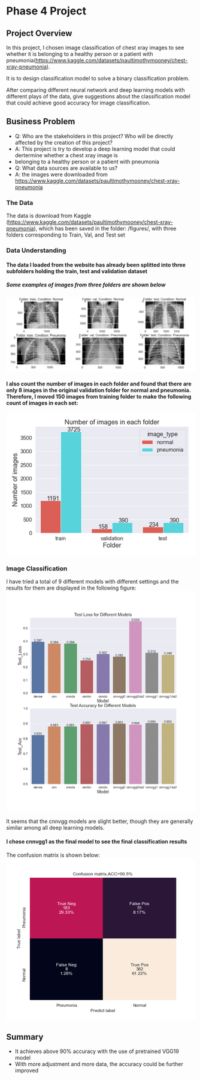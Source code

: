 # Phase 4 Project

## Project Overview

In this project, I chosen image classification of chest xray images to see whether it is belonging to a healthy person or a patient with pneumonia(https://www.kaggle.com/datasets/paultimothymooney/chest-xray-pneumonia). 

It is to design classification model to solve a binary classification problem. 

After comparing different neural network and deep learning models with different plays of the data, give suggestions about the classification model that could achieve good accuracy for image classification. 

## Business Problem

* Q: Who are the stakeholders in this project? Who will be directly affected by the creation of this project?
* A: This project is try to develop a deep learning model that could dertermine whether a chest xray image is
*    belonging to a healthy person or a patient with pneumonia
* Q: What data sources are available to us?
* A: the images were downloaded from https://www.kaggle.com/datasets/paultimothymooney/chest-xray-pneumonia

### The Data

The data is download from Kaggle (https://www.kaggle.com/datasets/paultimothymooney/chest-xray-pneumonia), which has been saved in the folder: /figures/, with three folders corresponding to Train, Val, and Test set

### Data Understanding

#### The data I loaded from the website has already been splitted into three subfolders holding the train, test and validation dataset

#####  Some examples of images from three folders are shown below

![figure of xchestimage](figures/xchestimage.png)

#### I also count the number of images in each folder and found that there are only 8 images in the original validation folder for normal and pneumonia. Therefore, I moved 150 images from training folder to make the following count of images in each set:

![figure of numimagesfinal](figures/numimagesfinal.png)

### Image Classification

I have tried a total of 9 different models with different settings and the results for them are displayed in the following figure:
![figure of modelcomp_testlossacc](figures/modelcomp_testlossacc.png)

It seems that the cnnvgg models are slight better, though they are generally similar among all deep learning models.
#### I chose cnnvgg1 as the final model to see the final classification results
The confusion matrix is shown below:
![figure of FinalModel_conf](figures/FinalModel_conf.png)

## Summary

- It achieves above 90% accuracy with the use of pretrained VGG19 model
- With more adjustment and more data, the accuracy could be further improved
